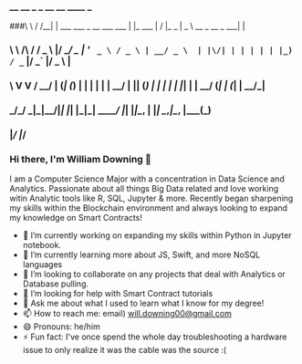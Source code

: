 ### __        __   _                            _          __  __         ____                  _ 
###\ \      / /__| | ___ ___  _ __ ___   ___  | |_ ___   |  \/  |_   _  |  _ \ __ _  __ _  ___| |
### \ \ /\ / / _ \ |/ __/ _ \| '_ ` _ \ / _ \ | __/ _ \  | |\/| | | | | | |_) / _` |/ _` |/ _ \ |
###  \ V  V /  __/ | (_| (_) | | | | | |  __/ | || (_) | | |  | | |_| | |  __/ (_| | (_| |  __/_|
###   \_/\_/ \___|_|\___\___/|_| |_| |_|\___|  \__\___/  |_|  |_|\__, | |_|   \__,_|\__, |\___(_)
###                                                              |___/              |___/        
### Hi there, I'm William Downing 👋

I am a Computer Science Major with a concentration in Data Science and Analytics. Passionate about all things Big Data related and love working witin Analytic tools like R, SQL, Jupyter & more. Recently began sharpening my skills within the Blockchain environment and always looking to expand my knowledge on Smart Contracts!

- 🔭 I’m currently working on expanding my skills within Python in Jupyter notebook.
- 🌱 I’m currently learning more about JS, Swift, and more NoSQL languages
- 👯 I’m looking to collaborate on any projects that deal with Analytics or Database pulling.
- 🤔 I’m looking for help with Smart Contract tutorials
- 💬 Ask me about what I used to learn what I know for my degree!
- 📫 How to reach me: email) will.downing00@gmail.com
- 😄 Pronouns: he/him
- ⚡ Fun fact: I've once spend the whole day troubleshooting a hardware issue to only realize it was the cable was the source :(

